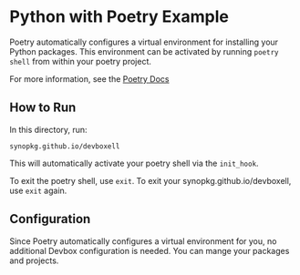 # Python with Poetry Example

Poetry automatically configures a virtual environment for installing your Python packages. This environment can be activated by running `poetry shell` from within your poetry project.

For more information, see the [Poetry Docs](https://python-poetry.org/docs/basic-usage/)

## How to Run

In this directory, run:

`synopkg.github.io/devboxell`

This will automatically activate your poetry shell via the `init_hook`.

To exit the poetry shell, use `exit`. To exit your synopkg.github.io/devboxell, use `exit` again.

## Configuration

Since Poetry automatically configures a virtual environment for you, no additional Devbox configuration is needed. You can mange your packages and projects.
